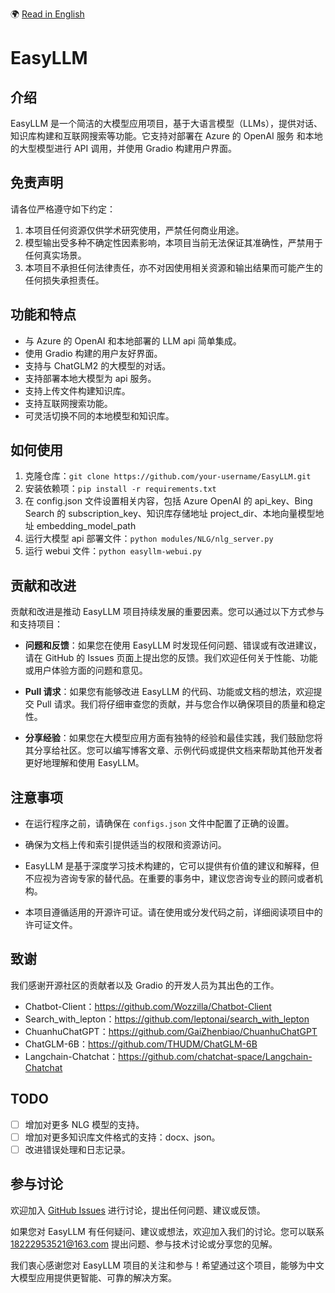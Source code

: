 🌍 [Read in English](README.md)

# EasyLLM

## 介绍
EasyLLM 是一个简洁的大模型应用项目，基于大语言模型（LLMs），提供对话、知识库构建和互联网搜索等功能。它支持对部署在 Azure 的 OpenAI 服务 和本地的大型模型进行 API 调用，并使用 Gradio 构建用户界面。

## 免责声明
请各位严格遵守如下约定：

1. 本项目任何资源仅供学术研究使用，严禁任何商业用途。
2. 模型输出受多种不确定性因素影响，本项目当前无法保证其准确性，严禁用于任何真实场景。
3. 本项目不承担任何法律责任，亦不对因使用相关资源和输出结果而可能产生的任何损失承担责任。

## 功能和特点
- 与 Azure 的 OpenAI 和本地部署的 LLM api 简单集成。
- 使用 Gradio 构建的用户友好界面。
- 支持与 ChatGLM2 的大模型的对话。
- 支持部署本地大模型为 api 服务。
- 支持上传文件构建知识库。
- 支持互联网搜索功能。
- 可灵活切换不同的本地模型和知识库。

## 如何使用
1. 克隆仓库：`git clone https://github.com/your-username/EasyLLM.git`
2. 安装依赖项：`pip install -r requirements.txt`
3. 在 config.json 文件设置相关内容，包括 Azure OpenAI 的 api_key、Bing Search 的 subscription_key、知识库存储地址 project_dir、本地向量模型地址 embedding_model_path
4. 运行大模型 api 部署文件：`python modules/NLG/nlg_server.py`
5. 运行 webui 文件：`python easyllm-webui.py`

## 贡献和改进
贡献和改进是推动 EasyLLM 项目持续发展的重要因素。您可以通过以下方式参与和支持项目：

- **问题和反馈**：如果您在使用 EasyLLM 时发现任何问题、错误或有改进建议，请在 GitHub 的 Issues 页面上提出您的反馈。我们欢迎任何关于性能、功能或用户体验方面的问题和意见。

- **Pull 请求**：如果您有能够改进 EasyLLM 的代码、功能或文档的想法，欢迎提交 Pull 请求。我们将仔细审查您的贡献，并与您合作以确保项目的质量和稳定性。

- **分享经验**：如果您在大模型应用方面有独特的经验和最佳实践，我们鼓励您将其分享给社区。您可以编写博客文章、示例代码或提供文档来帮助其他开发者更好地理解和使用 EasyLLM。

## 注意事项
- 在运行程序之前，请确保在 `configs.json` 文件中配置了正确的设置。
  
- 确保为文档上传和索引提供适当的权限和资源访问。
  
- EasyLLM 是基于深度学习技术构建的，它可以提供有价值的建议和解释，但不应视为咨询专家的替代品。在重要的事务中，建议您咨询专业的顾问或者机构。

- 本项目遵循适用的开源许可证。请在使用或分发代码之前，详细阅读项目中的许可证文件。

## 致谢
我们感谢开源社区的贡献者以及 Gradio 的开发人员为其出色的工作。
- Chatbot-Client：https://github.com/Wozzilla/Chatbot-Client
- Search_with_lepton：https://github.com/leptonai/search_with_lepton
- ChuanhuChatGPT：https://github.com/GaiZhenbiao/ChuanhuChatGPT
- ChatGLM-6B：https://github.com/THUDM/ChatGLM-6B
- Langchain-Chatchat：https://github.com/chatchat-space/Langchain-Chatchat

## TODO
- [ ] 增加对更多 NLG 模型的支持。
- [ ] 增加对更多知识库文件格式的支持：docx、json。
- [ ] 改进错误处理和日志记录。

## 参与讨论
欢迎加入 [GitHub Issues](https://github.com/AIchenkai/EasyLLM/issues) 进行讨论，提出任何问题、建议或反馈。

如果您对 EasyLLM 有任何疑问、建议或想法，欢迎加入我们的讨论。您可以联系 18222953521@163.com 提出问题、参与技术讨论或分享您的见解。

我们衷心感谢您对 EasyLLM 项目的关注和参与！希望通过这个项目，能够为中文大模型应用提供更智能、可靠的解决方案。

